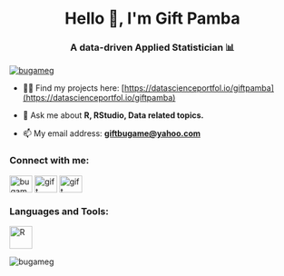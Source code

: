 <h1 align="center">Hello 👋, I'm Gift Pamba</h1>
<h3 align="center">A data-driven Applied Statistician 📊</h3>

<p align="left"> <a href="https://twitter.com/bugameg" target="blank"><img src="https://img.shields.io/twitter/follow/bugameg?logo=twitter&style=for-the-badge" alt="bugameg" /></a> </p>

- 👨‍💻 Find my projects here: [https://datascienceportfol.io/giftpamba](https://datascienceportfol.io/giftpamba)

- 💬 Ask me about **R, RStudio, Data related topics.**

- 📫 My email address: **giftbugame@yahoo.com**

<h3 align="left">Connect with me:</h3>
<p align="left">
<a href="https://twitter.com/bugameg" target="blank"><img align="center" src="https://raw.githubusercontent.com/rahuldkjain/github-profile-readme-generator/master/src/images/icons/Social/twitter.svg" alt="bugameg" height="30" width="40" /></a>
<a href="https://linkedin.com/in/gift pamba" target="blank"><img align="center" src="https://raw.githubusercontent.com/rahuldkjain/github-profile-readme-generator/master/src/images/icons/Social/linked-in-alt.svg" alt="gift pamba" height="30" width="40" /></a>
<a href="https://kaggle.com/gift pamba" target="blank"><img align="center" src="https://raw.githubusercontent.com/rahuldkjain/github-profile-readme-generator/master/src/images/icons/Social/kaggle.svg" alt="gift pamba" height="30" width="40" /></a>
</p>

<h3 align="left">Languages and Tools:</h3>
<p align="left"> <a href="https://www.r-project.org/" target="_blank" rel="noreferrer"> <img src="https://worldvectorlogo.com/download/r-studio-1.svg" alt="R" width="40" height="40"/> </a> </p>

<p><img align="center" src="https://github-readme-stats.vercel.app/api/top-langs?username=bugameg&show_icons=true&locale=en&layout=compact" alt="bugameg" /></p>
